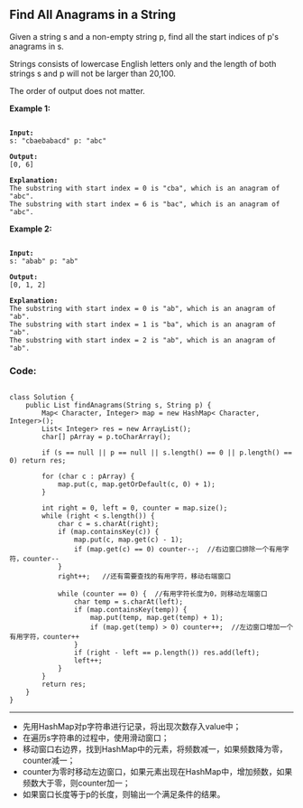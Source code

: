 ## Find All Anagrams in a String

Given a string s and a non-empty string p, find all the start indices of p's anagrams in s.

Strings consists of lowercase English letters only and the length of both strings s and p will not be larger than 20,100.

The order of output does not matter.

<strong>Example 1:</strong>
<pre><code>
<strong>Input:</strong>
s: "cbaebabacd" p: "abc"</br>
<strong>Output:</strong>
[0, 6]</br>
<strong>Explanation:</strong>
The substring with start index = 0 is "cba", which is an anagram of "abc".
The substring with start index = 6 is "bac", which is an anagram of "abc".
</code></pre>
<strong>Example 2:</strong>
<pre><code>
<strong>Input:</strong>
s: "abab" p: "ab"</br>
<strong>Output:</strong>
[0, 1, 2]</br>
<strong>Explanation:</strong>
The substring with start index = 0 is "ab", which is an anagram of "ab".
The substring with start index = 1 is "ba", which is an anagram of "ab".
The substring with start index = 2 is "ab", which is an anagram of "ab".
</code></pre>

### Code:
<pre><code>
class Solution {
    public List<Integer> findAnagrams(String s, String p) {
        Map< Character, Integer> map = new HashMap< Character, Integer>();
        List< Integer> res = new ArrayList<Integer>();
        char[] pArray = p.toCharArray();
        
        if (s == null || p == null || s.length() == 0 || p.length() == 0) return res;
        
        for (char c : pArray) {
            map.put(c, map.getOrDefault(c, 0) + 1);
        }
        
        int right = 0, left = 0, counter = map.size();
        while (right < s.length()) {
            char c = s.charAt(right);
            if (map.containsKey(c)) {
                map.put(c, map.get(c) - 1);
                if (map.get(c) == 0) counter--;  //右边窗口排除一个有用字符，counter--
            }
            right++;   //还有需要查找的有用字符，移动右端窗口
            
            while (counter == 0) {  //有用字符长度为0，则移动左端窗口
                char temp = s.charAt(left);
                if (map.containsKey(temp)) {
                    map.put(temp, map.get(temp) + 1);
                    if (map.get(temp) > 0) counter++;  //左边窗口增加一个有用字符，counter++
                }
                if (right - left == p.length()) res.add(left);
                left++;
            }
        }
        return res;
    }
}
</code></pre>

***
* 先用HashMap对p字符串进行记录，将出现次数存入value中；
* 在遍历s字符串的过程中，使用滑动窗口；
* 移动窗口右边界，找到HashMap中的元素，将频数减一，如果频数降为零，counter减一；
* counter为零时移动左边窗口，如果元素出现在HashMap中，增加频数，如果频数大于零，则counter加一；
* 如果窗口长度等于p的长度，则输出一个满足条件的结果。
